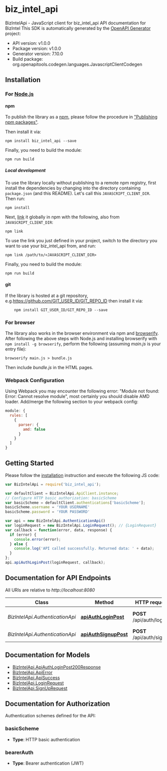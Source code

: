 # biz_intel_api

BizIntelApi - JavaScript client for biz_intel_api
API documentation for BizIntel
This SDK is automatically generated by the [OpenAPI Generator](https://openapi-generator.tech) project:

- API version: v1.0.0
- Package version: v1.0.0
- Generator version: 7.10.0
- Build package: org.openapitools.codegen.languages.JavascriptClientCodegen

## Installation

### For [Node.js](https://nodejs.org/)

#### npm

To publish the library as a [npm](https://www.npmjs.com/), please follow the procedure in ["Publishing npm packages"](https://docs.npmjs.com/getting-started/publishing-npm-packages).

Then install it via:

```shell
npm install biz_intel_api --save
```

Finally, you need to build the module:

```shell
npm run build
```

##### Local development

To use the library locally without publishing to a remote npm registry, first install the dependencies by changing into the directory containing `package.json` (and this README). Let's call this `JAVASCRIPT_CLIENT_DIR`. Then run:

```shell
npm install
```

Next, [link](https://docs.npmjs.com/cli/link) it globally in npm with the following, also from `JAVASCRIPT_CLIENT_DIR`:

```shell
npm link
```

To use the link you just defined in your project, switch to the directory you want to use your biz_intel_api from, and run:

```shell
npm link /path/to/<JAVASCRIPT_CLIENT_DIR>
```

Finally, you need to build the module:

```shell
npm run build
```

#### git

If the library is hosted at a git repository, e.g.https://github.com/GIT_USER_ID/GIT_REPO_ID
then install it via:

```shell
    npm install GIT_USER_ID/GIT_REPO_ID --save
```

### For browser

The library also works in the browser environment via npm and [browserify](http://browserify.org/). After following
the above steps with Node.js and installing browserify with `npm install -g browserify`,
perform the following (assuming *main.js* is your entry file):

```shell
browserify main.js > bundle.js
```

Then include *bundle.js* in the HTML pages.

### Webpack Configuration

Using Webpack you may encounter the following error: "Module not found: Error:
Cannot resolve module", most certainly you should disable AMD loader. Add/merge
the following section to your webpack config:

```javascript
module: {
  rules: [
    {
      parser: {
        amd: false
      }
    }
  ]
}
```

## Getting Started

Please follow the [installation](#installation) instruction and execute the following JS code:

```javascript
var BizIntelApi = require('biz_intel_api');

var defaultClient = BizIntelApi.ApiClient.instance;
// Configure HTTP basic authorization: basicScheme
var basicScheme = defaultClient.authentications['basicScheme'];
basicScheme.username = 'YOUR USERNAME'
basicScheme.password = 'YOUR PASSWORD'

var api = new BizIntelApi.AuthenticationApi()
var loginRequest = new BizIntelApi.LoginRequest(); // {LoginRequest} 
var callback = function(error, data, response) {
  if (error) {
    console.error(error);
  } else {
    console.log('API called successfully. Returned data: ' + data);
  }
};
api.apiAuthLoginPost(loginRequest, callback);

```

## Documentation for API Endpoints

All URIs are relative to *http://localhost:8080*

Class | Method | HTTP request | Description
------------ | ------------- | ------------- | -------------
*BizIntelApi.AuthenticationApi* | [**apiAuthLoginPost**](docs/AuthenticationApi.md#apiAuthLoginPost) | **POST** /api/auth/login | Log in an existing user
*BizIntelApi.AuthenticationApi* | [**apiAuthSignupPost**](docs/AuthenticationApi.md#apiAuthSignupPost) | **POST** /api/auth/signup | Sign up a new user


## Documentation for Models

 - [BizIntelApi.ApiAuthLoginPost200Response](docs/ApiAuthLoginPost200Response.md)
 - [BizIntelApi.ApiError](docs/ApiError.md)
 - [BizIntelApi.ApiSuccess](docs/ApiSuccess.md)
 - [BizIntelApi.LoginRequest](docs/LoginRequest.md)
 - [BizIntelApi.SignUpRequest](docs/SignUpRequest.md)


## Documentation for Authorization


Authentication schemes defined for the API:
### basicScheme

- **Type**: HTTP basic authentication

### bearerAuth

- **Type**: Bearer authentication (JWT)

